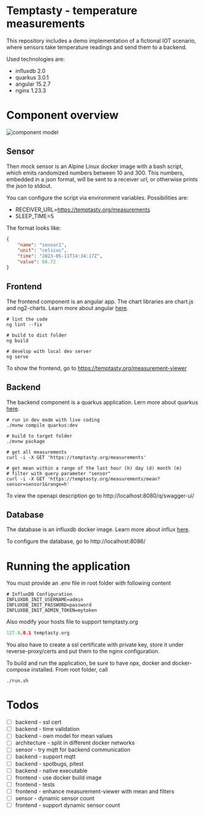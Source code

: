 # Temptasty - temperature measurements

This repository includes a demo implementation of a fictional IOT scenario,
where sensors take temperature readings and send them to a backend.

Used technologies are:

- influxdb 2.0
- quarkus 3.0.1
- angular 15.2.7
- nginx 1.23.3

# Component overview

![component model](http://www.plantuml.com/plantuml/proxy?cache=no&src=https://raw.github.com/d0ms0n/Temptasty/master/components.iuml)

## Sensor

Then mock sensor is an Alpine Linux docker image with a bash script, which emits randomized numbers between 10 and 300.
This numbers, embedded in a json format, will be sent to a receiver url, or otherwise prints the json to stdout.

You can configure the script via environment variables. Possibilities are:

- RECEIVER_URL=https://temptasty.org/measurements
- SLEEP_TIME=5

The format looks like:

```json
{
    "name": "sensor1",
    "unit": "celsius",
    "time": "2023-05-11T14:34:17Z",
    "value": 66.72
}
```

## Frontend
The frontend component is an angular app. The chart libraries are chart.js and ng2-charts. Learn more about angular [here](https://angular.io/). 

```shell script
# lint the code 
ng lint --fix

# build to dist folder
ng build

# develop with local dev server
ng serve
```


To show the frontend, go to https://temptasty.org/measurement-viewer

## Backend
The backend component is a quarkus application. Lern more about quarkus [here](https://quarkus.io/).

```shell script
# run in dev mode with live coding
./mvnw compile quarkus:dev

# build to target folder
./mvnw package
```

```shell script
# get all measurements
curl -i -X GET 'https://temptasty.org/measurements'

# get mean within a range of the last hour (h) day (d) month (m)
# filter with query parameter "sensor"
curl -i -X GET 'https://temptasty.org/measurements/mean?sensor=sensor1&range=h'
```

To view the openapi description go to http://localhost:8080/q/swagger-ui/

## Database
The database is an influxdb docker image. 
Learn more about influx [here](https://docs.influxdata.com/influxdb/v2.7/).

To configure the database, go to http://localhost:8086/

# Running the application

You must provide an .env file in root folder with following content

```shell script
# InfluxDB Configuration
INFLUXDB_INIT_USERNAME=admin
INFLUXDB_INIT_PASSWORD=password
INFLUXDB_INIT_ADMIN_TOKEN=mytoken
```

Also modify your hosts file to support temptasty.org

```h
127.0.0.1 temptasty.org
```

You also have to create a ssl certificate with private key, store it under reverse-proxy/certs
and put them to the nginx configuration.

To build and run the application, be sure to have npx, docker and docker-compose installed.
From root folder, call

```shell script
./run.sh
```

# Todos

- [ ] backend - ssl cert
- [ ] backend - time validation
- [ ] backend - own model for mean values
- [ ] architecture - split in different docker networks
- [ ] sensor - try mqtt for backend communication
- [ ] backend - support mqtt
- [ ] backend - spotbugs, pitest
- [ ] backend - native executable
- [ ] frontend - use docker build image
- [ ] frontend - tests
- [ ] frontend - enhance measurement-viewer with mean and filters
- [ ] sensor - dynamic sensor count
- [ ] frontend - support dynamic sensor count
